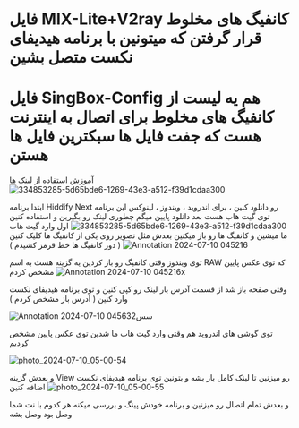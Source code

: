 فایل MIX-Lite+V2ray کانفیگ های مخلوط قرار گرفتن که میتونین با برنامه هیدیفای نکست متصل بشین
=======================================
فایل SingBox-Config هم یه لیست از کانفیگ های مخلوط برای اتصال به اینترنت هست که جفت فایل ها سبکترین فایل ها هستن
=======================================
آموزش استفاده از لینک ها
![334853285-5d65bde6-1269-43e3-a512-f39d1cdaa300](https://github.com/ippscan/v2ray-configs/assets/145909737/b6094841-4d8d-4ee4-8047-88b2d5fb0316)

ابتدا برنامه Hiddify Next رو دانلود کنین ، برای اندروید ، ویندوز ، لینوکس این برنامه توی گیت هاب هست بعد دانلود پایین میگم چطوری لینک رو بگیرین و استفاده کنین
![334853285-5d65bde6-1269-43e3-a512-f39d1cdaa300](https://github.com/ippscan/v2ray-configs/assets/145909737/d906e516-bef1-4438-aa52-0ffc9097c879)
اول وارد گیت هاب ما میشین و کانفیگ ها رو باز میکنین بعدش مثل تصویر روی یکی از کانفیگ ها کلیک کنین ( دور کانفیگ ها خط قرمز کشیدم )
![Annotation 2024-07-10 045216](https://github.com/ippscan/v2ray-configs/assets/145909737/515af883-162f-486a-a59a-3ec5366806c7)

توی ویندوز وقتی کانفیگ رو باز کردین یه گزینه هست به اسم RAW که توی عکس پایین مشخص کردم
![Annotation 2024-07-10 045216x](https://github.com/ippscan/v2ray-configs/assets/145909737/6f4d2854-c240-4fe0-9250-3085afc83449)

وقتی صفحه باز شد از قسمت آدرس بار لینک رو کپی کنین و توی برنامه هیدیفای نکست وارد کنین ( آدرس باز مشخص کردم )

![Annotation 2024-07-10 045632سس](https://github.com/ippscan/v2ray-configs/assets/145909737/435ac3c1-552d-4a7b-a646-70aa0550f2f0)

توی گوشی های اندروید هم وقتی وارد گیت هاب ما شدین توی عکس پایین مشخص کردیم

![photo_2024-07-10_05-00-54](https://github.com/ippscan/v2ray-configs/assets/145909737/195a94bf-c373-4361-a805-6e47ac3f9b27)

و بعدش گزینه View رو میزنین تا لینک کامل باز بشه و بتونین توی برنامه هیدیفای نکست اضافه کنین
![photo_2024-07-10_05-00-55](https://github.com/ippscan/v2ray-configs/assets/145909737/deaddc8b-b38a-4e83-996f-811932ca935e)

و بعدش تمام اتصال رو میزنین و برنامه خودش پینگ و بررسی میکنه هر کدوم با نت شما وصل بود وصل بشه

